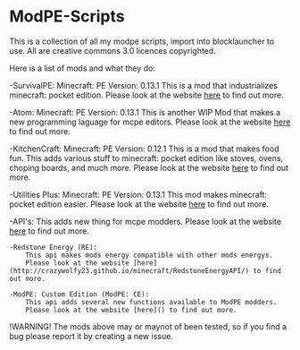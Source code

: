# ModPE-Scripts
This is a collection of all my modpe scripts, import into blocklauncher to use. All are creative commons 3.0 licences copyrighted.

Here is a list of mods and what they do:

-SurvivalPE:
	Minecraft: PE Version: 0.13.1
	This is a mod that industrializes minecraft: pocket edition.
	Please look at the website [here](http://crazywolfy23.github.io/minecraft/SurvivalPE/) to find out more.
	
-Atom:
	Minecraft: PE Version: 0.13.1
	This is another WIP Mod that makes a new programming laguage for mcpe editors.
	Please look at the website [here]() to find out more.
	
-KitchenCraft:
	Minecraft: PE Version: 0.12.1
	This is a mod that makes food fun. This adds various stuff to minecraft: pocket edition like stoves, ovens, choping boards, and much more.
	Please look at the website [here]() to find out more.

-Utilities Plus:
	Minecraft: PE Version: 0.13.1
	This mod makes minecraft: pocket edition easier.
	Please look at the website [here]() to find out more.
	
-API's:
	This adds new thing for mcpe modders.
	Please look at the website [here]() to find out more.
	
	-Redstone Energy (RE):
		This api makes mods energy compatible with other mods energys.
		Please look at the website [here](http://crazywolfy23.github.io/minecraft/RedstoneEnergyAPI/) to find out more.
	
	-ModPE: Custom Edition (ModPE: CE):
		This api adds several new functions available to ModPE modders.
		Please look at the website [here]() to find out more.

!WARNING!
  The mods above may or maynot of been tested, so if you find a bug please report it by creating a new issue.